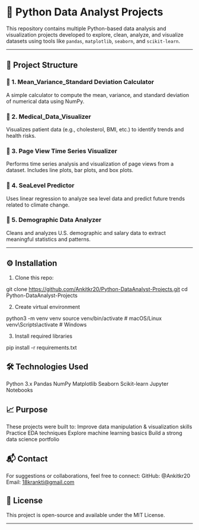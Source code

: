 # 🧠 Python Data Analyst Projects

This repository contains multiple Python-based data analysis and visualization projects developed to explore, clean, analyze, and visualize datasets using tools like `pandas`, `matplotlib`, `seaborn`, and `scikit-learn`.

---

## 📁 Project Structure

### 🔹 1. Mean_Variance_Standard Deviation Calculator
A simple calculator to compute the mean, variance, and standard deviation of numerical data using NumPy.

### 🔹 2. Medical_Data_Visualizer
Visualizes patient data (e.g., cholesterol, BMI, etc.) to identify trends and health risks.

### 🔹 3. Page View Time Series Visualizer
Performs time series analysis and visualization of page views from a dataset. Includes line plots, bar plots, and box plots.

### 🔹 4. SeaLevel Predictor
Uses linear regression to analyze sea level data and predict future trends related to climate change.

### 🔹 5. Demographic Data Analyzer
Cleans and analyzes U.S. demographic and salary data to extract meaningful statistics and patterns.

---

## ⚙️ Installation

1. Clone this repo:

git clone https://github.com/Ankitkr20/Python-DataAnalyst-Projects.git
cd Python-DataAnalyst-Projects

2. Create virtual environment

python3 -m venv venv
source venv/bin/activate  # macOS/Linux
venv\Scripts\activate      # Windows

3. Install required libraries

pip install -r requirements.txt

## 🛠️ Technologies Used

Python 3.x
Pandas
NumPy
Matplotlib
Seaborn
Scikit-learn
Jupyter Notebooks

## 📈 Purpose

These projects were built to:
Improve data manipulation & visualization skills
Practice EDA techniques
Explore machine learning basics
Build a strong data science portfolio

## 📬 Contact

For suggestions or collaborations, feel free to connect:
GitHub: @Ankitkr20
Email: 18krankti@gmail.com

## 📝 License

This project is open-source and available under the MIT License.

---
